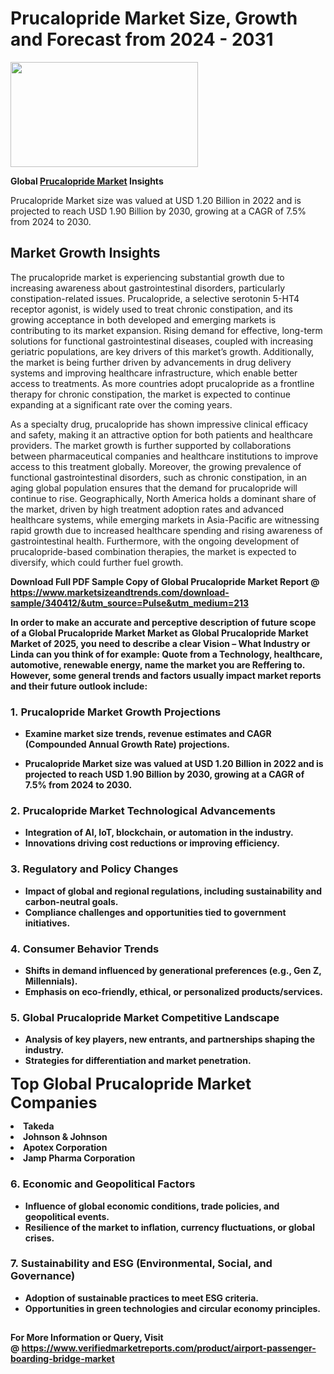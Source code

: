 <H1>Prucalopride Market Size, Growth and Forecast from 2024 - 2031</H1><img class="aligncenter size-medium wp-image-584254" src="https://thirdeyenews.in/wp-content/uploads/2024/09/Global-Market-Research-300x168.jpeg" alt="" width="300" height="168" /><p><strong>Global&nbsp;<a href="https://www.marketsizeandtrends.com/download-sample/340412/&amp;utm_source=Pulse&amp;utm_medium=213">Prucalopride Market</a> Insights</strong></p><p>Prucalopride Market size was valued at USD 1.20 Billion in 2022 and is projected to reach USD 1.90 Billion by 2030, growing at a CAGR of 7.5% from 2024 to 2030.</p><p><h2>Market Growth Insights</h2> <p>The prucalopride market is experiencing substantial growth due to increasing awareness about gastrointestinal disorders, particularly constipation-related issues. Prucalopride, a selective serotonin 5-HT4 receptor agonist, is widely used to treat chronic constipation, and its growing acceptance in both developed and emerging markets is contributing to its market expansion. Rising demand for effective, long-term solutions for functional gastrointestinal diseases, coupled with increasing geriatric populations, are key drivers of this market’s growth. Additionally, the market is being further driven by advancements in drug delivery systems and improving healthcare infrastructure, which enable better access to treatments. As more countries adopt prucalopride as a frontline therapy for chronic constipation, the market is expected to continue expanding at a significant rate over the coming years.</p> <p><strong></strong></p> <p>As a specialty drug, prucalopride has shown impressive clinical efficacy and safety, making it an attractive option for both patients and healthcare providers. The market growth is further supported by collaborations between pharmaceutical companies and healthcare institutions to improve access to this treatment globally. Moreover, the growing prevalence of functional gastrointestinal disorders, such as chronic constipation, in an aging global population ensures that the demand for prucalopride will continue to rise. Geographically, North America holds a dominant share of the market, driven by high treatment adoption rates and advanced healthcare systems, while emerging markets in Asia-Pacific are witnessing rapid growth due to increased healthcare spending and rising awareness of gastrointestinal health. Furthermore, with the ongoing development of prucalopride-based combination therapies, the market is expected to diversify, which could further fuel growth.</p> <p><strong></p><p><span class=""><strong>Download Full PDF Sample Copy of Global Prucalopride Market Report</strong> @ <a href="https://www.marketsizeandtrends.com/download-sample/340412/&amp;utm_source=Pulse&amp;utm_medium=213" target="_blank">https://www.marketsizeandtrends.com/download-sample/340412/&amp;utm_source=Pulse&amp;utm_medium=213</a></span></p><p>In order to make an accurate and perceptive description of future scope of a Global&nbsp;Prucalopride Market Market as Global&nbsp;Prucalopride Market Market of 2025, you need to describe a clear Vision &ndash; What Industry or Linda can you think of for example: Quote from a Technology, healthcare, automotive, renewable energy, name the market you are Reffering to. However, some general trends and factors usually impact market reports and their future outlook include:</p><h3>1.&nbsp;<strong>Prucalopride Market Growth Projections</strong></h3><ul><li>Examine market size trends, revenue estimates and CAGR (Compounded Annual Growth Rate) projections.</li><li><p>Prucalopride Market size was valued at USD 1.20 Billion in 2022 and is projected to reach USD 1.90 Billion by 2030, growing at a CAGR of 7.5% from 2024 to 2030.</p></li></ul><h3>2.&nbsp;<strong>Prucalopride Market Technological Advancements</strong></h3><ul><li>Integration of AI, IoT, blockchain, or automation in the industry.</li><li>Innovations driving cost reductions or improving efficiency.</li></ul><h3>3.&nbsp;<strong>Regulatory and Policy Changes</strong></h3><ul><li>Impact of global and regional regulations, including sustainability and carbon-neutral goals.</li><li>Compliance challenges and opportunities tied to government initiatives.</li></ul><h3>4.&nbsp;<strong>Consumer Behavior Trends</strong></h3><ul><li>Shifts in demand influenced by generational preferences (e.g., Gen Z, Millennials).</li><li>Emphasis on eco-friendly, ethical, or personalized products/services.</li></ul><h3>5.&nbsp;<strong>Global Prucalopride Market Competitive Landscape</strong></h3><ul><li>Analysis of key players, new entrants, and partnerships shaping the industry.</li><li>Strategies for differentiation and market penetration.</li></ul><p data-pm-slice="1 1 []"><span style="color: inherit; font-family: inherit; font-size: 25px;">Top Global Prucalopride Market Companies</span></p><div class="" data-test-id=""><p><li>Takeda</li><li> Johnson & Johnson</li><li> Apotex Corporation</li><li> Jamp Pharma Corporation</li></p></div><h3>6.&nbsp;<strong>Economic and Geopolitical Factors</strong></h3><ul><li>Influence of global economic conditions, trade policies, and geopolitical events.</li><li>Resilience of the market to inflation, currency fluctuations, or global crises.</li></ul><h3>7.&nbsp;<strong>Sustainability and ESG (Environmental, Social, and Governance)</strong></h3><ul><li>Adoption of sustainable practices to meet ESG criteria.</li><li>Opportunities in green technologies and circular economy principles.</li></ul><h2><strong style="font-size: 14px;">For More Information or Query, Visit @&nbsp;</strong><a style="background-color: #ffffff; font-size: 14px;" href="https://www.marketsizeandtrends.com/report/prucalopride-market/" target="_blank">https://www.verifiedmarketreports.com/product/airport-passenger-boarding-bridge-market</a></h2>
